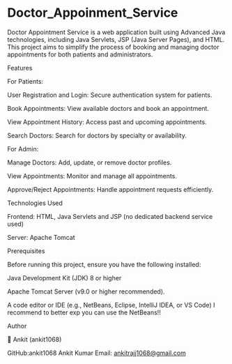 # Doctor_Appoinment_Service
Doctor Appointment Service is a web application built using Advanced Java technologies, including Java Servlets, JSP (Java Server Pages), and HTML. This project aims to simplify the process of booking and managing doctor appointments for both patients and administrators.

Features

For Patients:

User Registration and Login: Secure authentication system for patients.

Book Appointments: View available doctors and book an appointment.

View Appointment History: Access past and upcoming appointments.

Search Doctors: Search for doctors by specialty or availability.

For Admin:

Manage Doctors: Add, update, or remove doctor profiles.

View Appointments: Monitor and manage all appointments.

Approve/Reject Appointments: Handle appointment requests efficiently.

Technologies Used

Frontend: HTML,  Java Servlets and JSP (no dedicated backend service used)

Server: Apache Tomcat

Prerequisites

Before running this project, ensure you have the following installed:

Java Development Kit (JDK) 8 or higher

Apache Tomcat Server (v9.0 or higher recommended).

A code editor or IDE (e.g., NetBeans, Eclipse, IntelliJ IDEA, or VS Code)
I recommend to better exp you can use the NetBeans!!


Author

👤 Ankit (ankit1068)

GitHub:ankit1068
Ankit Kumar
Email: ankitrajj1068@gmail.com
